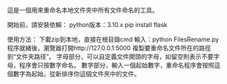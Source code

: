 這是一個用來重命名本地文件夾中所有文件命名的工具。

開始前，請安裝依賴：
  python版本：3.10.x
  pip install flask

使用方法：
  下載zip到本地，直接在根目錄cmd
  輸入：python FilesRename.py
  程序就緒後，瀏覽器打開http://127.0.0.1:5000
  複製要重命名文件所在的路徑到“文件夹路径”。
  字母部分，可以自定義文件開頭的字母，如留空則表示不要字母，程序會只按數字命名。
  數字部分，輸入一個起始數字，重命名程序會按照這個數字為起始，從新排序你這個文件夾中的文件。
